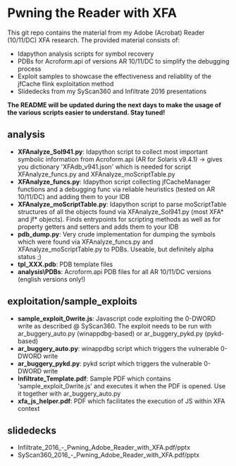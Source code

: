 # Pwning the Reader with XFA
This git repo contains the material from my Adobe (Acrobat) Reader (10/11/DC) XFA research. The provided material consists of:
- Idapython analysis scripts for symbol recovery
- PDBs for Acroform.api of versions AR 10/11/DC to simplify the debugging process
- Exploit samples to showcase the effectiveness and reliablity of the jfCache flink exploitation method
- Slidedecks from my SyScan360 and Infiltrate 2016 presentations

__The README will be updated during the next days to make the usage of the various scripts easier to understand. Stay tuned!__

## analysis
- __XFAnalyze_Sol941.py__: Idapython script to collect most important symbolic information from Acroform.api (AR for Solaris v9.4.1) -> gives you dictionary 'XFAdb_v941.json' which is needed for script XFAnalyze_funcs.py and XFAnalyze_moScriptTable.py
- __XFAnalyze_funcs.py__: Idapython script collecting jfCacheManager functions and a debugging func via reliable heuristics (tested on AR 10/11/DC) and adding them to your IDB
- __XFAnalyze_moScriptTable.py__: Idapython script to parse moScriptTable structures of all the objects found via XFAnalyze_Sol941.py (most XFA* and jf* objects). Finds entrypoints for scripting methods as well as for property getters and setters and adds them to your IDB
- __pdb_dump.py__: Very crude implementation for dumping the symbols which were found via XFAnalyze_funcs.py and XFAnalyze_moScriptTable.py to PDBs. Useable, but definitely alpha status ;)
- __tpl_XXX.pdb__: PDB template files
- __analysis\PDBs__: Acroform.api PDB files for all AR 10/11/DC versions (english versions only!)

## exploitation/sample_exploits
- __sample_exploit_0write.js__: Javascript code exploiting the 0-DWORD write as described @ SyScan360. The exploit needs to be run with ar_buggery_auto.py (winappdbg-based) or ar_buggery_pykd.py (pykd-based)
- __ar_buggery_auto.py__: winappdbg script which triggers the vulnerable 0-DWORD write
- __ar_buggery_pykd.py__: pykd script which triggers the vulnerable 0-DWORD write
- __Infiltrate_Template.pdf__: Sample PDF which contains 'sample_exploit_0write.js' and executes it when the PDF is opened. Use it together with ar_buggery_auto.py
- __xfa_js_helper.pdf__: PDF which facilitates the execution of JS within XFA context

## slidedecks
- Infiltrate_2016_-_Pwning_Adobe_Reader_with_XFA.pdf/pptx
- SyScan360_2016_-_Pwning_Adobe_Reader_with_XFA.pdf/pptx